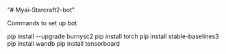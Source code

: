 "# Myai-Starcraft2-bot"

Commands to set up bot

pip install --upgrade burnysc2
pip install torch
pip install stable-baselines3
pip install wandb
pip install tensorboard